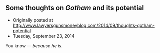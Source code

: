 ## Some thoughts on <em>Gotham</em> and its potential

 * Originally posted at http://www.lawyersgunsmoneyblog.com/2014/09/thoughts-gotham-potential
 * Tuesday, September 23, 2014

You know — _because he is_.